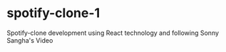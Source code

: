 # spotify-clone-1
Spotify-clone development using React technology and following Sonny Sangha's Video
